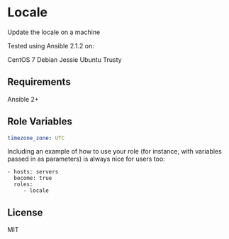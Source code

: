 Locale
=========

Update the locale on a machine

Tested using Ansible 2.1.2 on:

CentOS 7
Debian Jessie
Ubuntu Trusty

Requirements
------------

Ansible 2+

Role Variables
--------------

```yaml
timezone_zone: UTC
```


Including an example of how to use your role (for instance, with variables passed in as parameters) is always nice for users too:

    - hosts: servers
      become: true
      roles:
         - locale

License
-------

MIT
